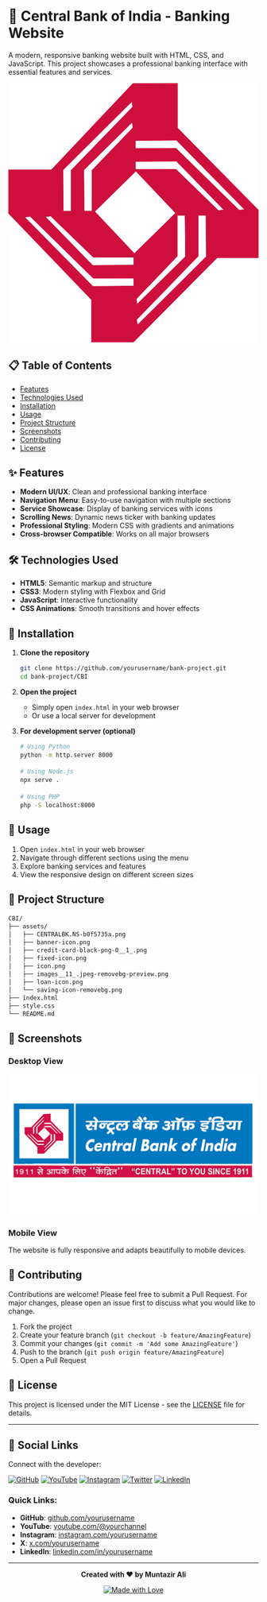 # 🏦 Central Bank of India - Banking Website

A modern, responsive banking website built with HTML, CSS, and JavaScript. This project showcases a professional banking interface with essential features and services.

![Central Bank of India](assets/CENTRALBK.NS-b0f5735a.png)

## 📋 Table of Contents

- [Features](#-features)
- [Technologies Used](#-technologies-used)
- [Installation](#-installation)
- [Usage](#-usage)
- [Project Structure](#-project-structure)
- [Screenshots](#-screenshots)
- [Contributing](#-contributing)
- [License](#-license)

## ✨ Features

- **Modern UI/UX**: Clean and professional banking interface
- **Navigation Menu**: Easy-to-use navigation with multiple sections
- **Service Showcase**: Display of banking services with icons
- **Scrolling News**: Dynamic news ticker with banking updates
- **Professional Styling**: Modern CSS with gradients and animations
- **Cross-browser Compatible**: Works on all major browsers

## 🛠️ Technologies Used

- **HTML5**: Semantic markup and structure
- **CSS3**: Modern styling with Flexbox and Grid
- **JavaScript**: Interactive functionality
- **CSS Animations**: Smooth transitions and hover effects

## 🚀 Installation

1. **Clone the repository**
   ```bash
   git clone https://github.com/yourusername/bank-project.git
   cd bank-project/CBI
   ```

2. **Open the project**
   - Simply open `index.html` in your web browser
   - Or use a local server for development

3. **For development server (optional)**
   ```bash
   # Using Python
   python -m http.server 8000
   
   # Using Node.js
   npx serve .
   
   # Using PHP
   php -S localhost:8000
   ```

## 📖 Usage

1. Open `index.html` in your web browser
2. Navigate through different sections using the menu
3. Explore banking services and features
4. View the responsive design on different screen sizes

## 📁 Project Structure

```
CBI/
├── assets/
│   ├── CENTRALBK.NS-b0f5735a.png
│   ├── banner-icon.png
│   ├── credit-card-black-png-0__1_.png
│   ├── fixed-icon.png
│   ├── icon.png
│   ├── images__11_.jpeg-removebg-preview.png
│   ├── loan-icon.png
│   └── saving-icon-removebg.png
├── index.html
├── style.css
└── README.md
```

## 📸 Screenshots

### Desktop View
![Desktop View](assets/banner-icon.png)

### Mobile View
The website is fully responsive and adapts beautifully to mobile devices.

## 🤝 Contributing

Contributions are welcome! Please feel free to submit a Pull Request. For major changes, please open an issue first to discuss what you would like to change.

1. Fork the project
2. Create your feature branch (`git checkout -b feature/AmazingFeature`)
3. Commit your changes (`git commit -m 'Add some AmazingFeature'`)
4. Push to the branch (`git push origin feature/AmazingFeature`)
5. Open a Pull Request

## 📄 License

This project is licensed under the MIT License - see the [LICENSE](LICENSE) file for details.

---

## 🔗 Social Links

Connect with the developer:

[![GitHub](https://img.shields.io/badge/GitHub-100000?style=for-the-badge&logo=github&logoColor=white)](https://github.com/iammuntazirali)
[![YouTube](https://img.shields.io/badge/YouTube-FF0000?style=for-the-badge&logo=youtube&logoColor=white)](https://youtube.com/@muntazir-ali)
[![Instagram](https://img.shields.io/badge/Instagram-E4405F?style=for-the-badge&logo=instagram&logoColor=white)](https://instagram.com/iammuntazirali)
[![Twitter](https://img.shields.io/badge/Twitter-1DA1F2?style=for-the-badge&logo=twitter&logoColor=white)](https://twitter.com/iammuntazirali)
[![LinkedIn](https://img.shields.io/badge/LinkedIn-0077B5?style=for-the-badge&logo=linkedin&logoColor=white)](https://linkedin.com/in/iammuntazirali)

### Quick Links:
- **GitHub**: [github.com/yourusername](https://github.com/iammuntazirali)
- **YouTube**: [youtube.com/@yourchannel](https://youtube.com/@muntazr-ali)
- **Instagram**: [instagram.com/yourusername](https://instagram.com/iammuntazirali)
- **X**: [x.com/yourusername](https://x.com/iammuntazirali)
- **LinkedIn**: [linkedin.com/in/yourusername](https://linkedin.com/in/iammuntazirali)

---

<div align="center">

**Created with ❤️ by Muntazir Ali**

[![Made with Love](https://img.shields.io/badge/Made%20with-Love-red.svg)](https://github.com/iammuntazirali)

</div>